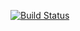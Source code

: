 [![Build Status](https://app.travis-ci.com/Remmogo404/settings-bill-expressjs.svg?branch=main)](https://app.travis-ci.com/Remmogo404/settings-bill-expressjs)
